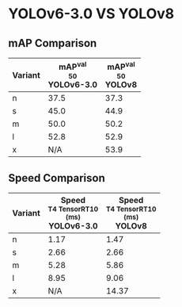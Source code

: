 ---
---

# YOLOv6-3.0 VS YOLOv8

## mAP Comparison

| **Variant** | <center><span style='width: 400px;'>**mAP<sup>val<br>50**<br>**YOLOv6-3.0**</span></center> | <center><span style='width: 400px;'>**mAP<sup>val<br>50**<br>**YOLOv8**</span></center> |
| ----------- | ------------------------------------------------------------------------------------------- | --------------------------------------------------------------------------------------- |
| n           | 37.5                                                                                        | 37.3                                                                                    |
| s           | 45.0                                                                                        | 44.9                                                                                    |
| m           | 50.0                                                                                        | 50.2                                                                                    |
| l           | 52.8                                                                                        | 52.9                                                                                    |
| x           | N/A                                                                                         | 53.9                                                                                    |

## Speed Comparison

| **Variant** | <center><span style='width: 200px;'>**Speed**<br><sup>T4 TensorRT10<br>(ms)</sup><br>**YOLOv6-3.0**</span></center> | <center><span style='width: 200px;'>**Speed**<br><sup>T4 TensorRT10<br>(ms)</sup><br>**YOLOv8**</span></center> |
| ----------- | ------------------------------------------------------------------------------------------------------------------- | --------------------------------------------------------------------------------------------------------------- |
| n           | 1.17                                                                                                                | 1.47                                                                                                            |
| s           | 2.66                                                                                                                | 2.66                                                                                                            |
| m           | 5.28                                                                                                                | 5.86                                                                                                            |
| l           | 8.95                                                                                                                | 9.06                                                                                                            |
| x           | N/A                                                                                                                 | 14.37                                                                                                           |
